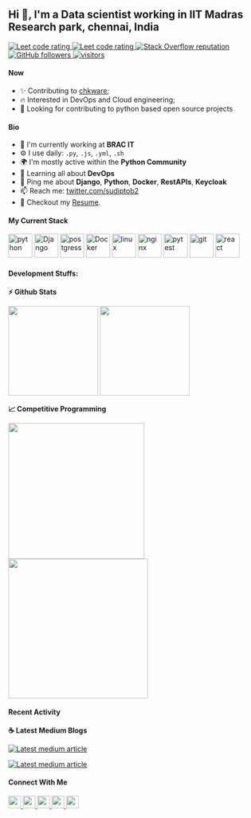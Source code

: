 ## Hi 👋, I'm a Data scientist working in IIT Madras Research park, chennai, India

<p align="left">
  <a href="https://leetcode.com/sudiptob2/">
    <img src="https://cp-logo.vercel.app/leetcode/sudiptob2" alt="Leet code rating" />
  </a>
  <a href="https://codeforces.com/profile/sudipto.me">
    <img src="https://raw.githubusercontent.com/sudiptob2/cf-stats/main/output/rating.svg" alt="Leet code rating" />
  </a>
  <a href="https://stackoverflow.com/users/5921662/sudipto">
    <img alt="Stack Overflow reputation" src="https://img.shields.io/stackexchange/stackoverflow/r/5921662?color=orange&label=reputation&logo=stackoverflow">
  </a>
  <a href="https://github.com/sudiptob2?tab=followers">
    <img alt="GitHub followers" src="https://img.shields.io/github/followers/sudiptob2?color=green&logo=github">
  </a>
  <a href="https://github.com/sudiptob2/">
    <img src="https://komarev.com/ghpvc/?username=sudiptob2" alt="visitors" />
  </a>

</p>

#### Now

- ✨ Contributing to [chkware](https://github.com/chkware/cli);
- :fire: Interested in DevOps and Cloud engineering;
- :calendar: Looking for contributing to python based open source projects 

#### Bio

- 🏢 I'm currently working at **BRAC IT**
- ⚙️ I use daily: `.py`, `.js`, `.yml`, `.sh`
- 🌍 I'm mostly active within the **Python Community**
- 🌱 Learning all about **DevOps**
- 💬 Ping me about **Django**, **Python**, **Docker**, **RestAPIs**, **Keycloak**
- 📫 Reach me: [twitter.com/sudiptob2](https://twitter.com/sudiptob2)
- 📝 Checkout my [Resume](files/resume.pdf).

#### My Current Stack

<img height="48" src="img/python-original.svg" alt="python"> <img height="48" src="img/django-plain-wordmark.svg" alt="Django"> <img height="48" src="img/postgresql-original.svg" alt="postgress"> <img height="48" src="img/docker-original.svg" alt="Docker"> <img height="48" src="img/linux-original.svg" alt="linux"> <img height="48" src="img/nginx-original.svg" alt="nginx"> <img height="48" src="img/pytest-original.svg" alt="pytest"> <img height="48" src="img/git-original.svg" alt="git"> <img height="48" src="img/react-original.svg" alt="react">

#### Development Stuffs:

<b>⚡ Github Stats</b>
<p float="left">
<img height="180em" src="https://github-readme-stats.vercel.app/api?username=sudiptob2&show_icons=true&hide_border=true&&count_private=true&include_all_commits=true" /> 
<img height="180em" src="https://github-readme-stats.vercel.app/api/top-langs/?username=sudiptob2&show_icons=true&hide_border=true&layout=compact&langs_count=8"/>
</p>

<b>&#128200; Competitive Programming</b>
<p float="left">
<img height="273em" src="https://leetcard.jacoblin.cool/sudiptob2?theme=light&font=Karma&ext=contest" />
<img height="280em" src="https://raw.githubusercontent.com/sudiptob2/cf-stats/main/output/light_card.svg" />
</p>

#### Recent Activity

<p><b> &#9749; Latest Medium Blogs</b></p>

<a target="_blank" href="https://github-readme-medium-recent-article.vercel.app/medium/@sudiptob2/0"><img src="https://github-readme-medium-recent-article.vercel.app/medium/@sudiptob2/0" alt="Latest medium article">

<a target="_blank" href="https://github-readme-medium-recent-article.vercel.app/medium/@sudiptob2/1"><img src="https://github-readme-medium-recent-article.vercel.app/medium/@sudiptob2/1" alt="Latest medium article"> </a>

#### Connect With Me

<p left="center">
<a href="https://twitter.com/sudiptob2">
  <img src="https://img.shields.io/badge/twitter-%231DA1F2.svg?&style=for-the-badge&logo=twitter&logoColor=white" height=25>
</a> 
<a href="https://www.linkedin.com/in/sudiptob2/">
  <img src="https://img.shields.io/badge/linkedin-%230077B5.svg?&style=for-the-badge&logo=linkedin&logoColor=white" height=25>
</a> 
<a href="https://www.facebook.com/sudiptob2">
  <img src="https://img.shields.io/badge/Facebook-1877F2?style=for-the-badge&logo=facebook&logoColor=white" height=25>
</a>
<a href="https://medium.com/@sudiptob2">
  <img src="https://img.shields.io/badge/Medium-12100E?style=for-the-badge&logo=medium&logoColor=white" height=25>
</a>
<a href="mailto:sudiptobaral.me@gmail.com">
  <img src="	https://img.shields.io/badge/Gmail-D14836?style=for-the-badge&logo=gmail&logoColor=white" height=25>
</a>
</p>

